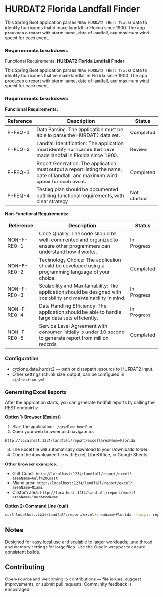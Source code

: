 HURDAT2 Florida Landfall Finder
===============================

This Spring Boot application parses `NOAA HURDAT2 (Best Track)` data to identify hurricanes that'd made landfall in Florida since 1900. The app produces a report with storm name, date of landfall, and maximum wind speed for each event.


### Requirements breakdown:

Functional Requirements:
**HURDAT2 Florida Landfall Finder**

This Spring Boot application parses `NOAA HURDAT2 (Best Track)` data to identify hurricanes that've made landfall in
Florida since 1900. The app produces a report with storm name, date of landfall, and maximum wind speed for each event.

### Requirements breakdown:

**Functional Requirements:**

| Reference | Description                                                                                                                        | Status      |
|-----------|------------------------------------------------------------------------------------------------------------------------------------|-------------|
| F-REQ-1   | Data Parsing: The application must be able to parse the HURDAT2 data set.                                                          | Completed   |
| F-REQ-2   | Landfall Identification: The application must identify hurricanes that have made landfall in Florida since 1900.                   | Review      |
| F-REQ-3   | Report Generation: The application must output a report listing the name, date of landfall, and maximum wind speed for each event. |  Completed |
| F-REQ-4   | Testing plan should be documented outlining functional requirements, with clear strategy                                           | Not started |

**Non-Functional Requirements:**

| Reference   | Description                                                                                                            | Status       |
|-------------|------------------------------------------------------------------------------------------------------------------------|--------------|
| NON-F-REQ-1 | Code Quality: The code should be well-commented and organized to ensure other programmers can understand how it works. | In Progress  |
| NON-F-REQ-2 | Technology Choice: The application should be developed using a programming language of your choice.                    | Completed    |
| NON-F-REQ-3 | Scalability and Maintainability: The application should be designed with scalability and maintainability in mind.      | In Progress  |
| NON-F-REQ-4 | Data Handling Efficiency: The application should be able to handle large data sets efficiently.                        | In Progress  |
| NON-F-REQ-5 | Service Level Agreement with consumer initially is under 10 second to generate report from million records             | Completed |

### Configuration

- cyclone.data.hurdat2 — path or classpath resource to HURDAT2 input.
- Other settings (chunk size, output) can be configured in `application.yml`.


### Generating Excel Reports

After the application starts, you can generate landfall reports by calling the REST endpoints:

**Option 1: Browser (Easiest)**
1. Start the application: `./gradlew bootRun`
2. Open your web browser and navigate to:
```
http://localhost:1234/landfall/report/excel?areaName=Florida
```
3. The Excel file will automatically download to your Downloads folder
4. Open the downloaded file with Excel, LibreOffice, or Google Sheets

**Other browser examples:**
- Gulf Coast: `http://localhost:1234/landfall/report/excel?areaName=Gulf%20Coast`
- Miami area: `http://localhost:1234/landfall/report/excel?areaName=Miami`
- Custom area: `http://localhost:1234/landfall/report/excel?areaName=YourAreaName`

**Option 2: Command Line (curl)**
```bash
curl localhost:1234/landfall/report/excel?areaName=Florida --output report.xls
```
Notes
-----
Designed for easy local use and scalable to larger workloads; tune thread and memory settings for large files. Use the Gradle wrapper to ensure consistent builds.

Contributing
------------
Open-source and welcoming to contributions — file issues, suggest improvements, or submit pull requests. Community feedback is encouraged.

